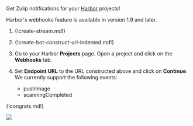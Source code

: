 Get Zulip notifications for your [Harbor](https://goharbor.io/) projects!

Harbor's webhooks feature is available in version 1.9 and later.

1. {!create-stream.md!}

1. {!create-bot-construct-url-indented.md!}

1. Go to your Harbor **Projects** page. Open a project and click on the **Webhooks** tab.

1. Set **Endpoint URL** to the URL constructed above and click on **Continue**. We
   currently support the following events:
    * pushImage
    * scanningCompleted

{!congrats.md!}

![](/static/images/integrations/harbor/001.png)
